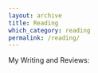 ```yaml
---
layout: archive
title: Reading
which_category: reading
permalink: /reading/
---
```

My Writing and Reviews:
